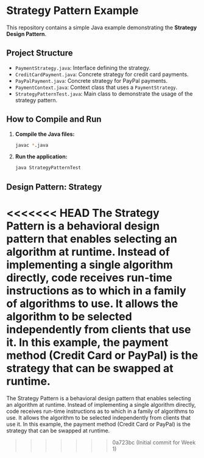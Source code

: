 # Strategy Pattern Example

This repository contains a simple Java example demonstrating the **Strategy Design Pattern**.

## Project Structure

- `PaymentStrategy.java`: Interface defining the strategy.
- `CreditCardPayment.java`: Concrete strategy for credit card payments.
- `PayPalPayment.java`: Concrete strategy for PayPal payments.
- `PaymentContext.java`: Context class that uses a `PaymentStrategy`.
- `StrategyPatternTest.java`: Main class to demonstrate the usage of the strategy pattern.

## How to Compile and Run

1.  **Compile the Java files:**
    ```bash
    javac *.java
    ```

2.  **Run the application:**
    ```bash
    java StrategyPatternTest
    ```

## Design Pattern: Strategy

<<<<<<< HEAD
The Strategy Pattern is a behavioral design pattern that enables selecting an algorithm at runtime. Instead of implementing a single algorithm directly, code receives run-time instructions as to which in a family of algorithms to use. It allows the algorithm to be selected independently from clients that use it. In this example, the payment method (Credit Card or PayPal) is the strategy that can be swapped at runtime. 
=======
The Strategy Pattern is a behavioral design pattern that enables selecting an algorithm at runtime. Instead of implementing a single algorithm directly, code receives run-time instructions as to which in a family of algorithms to use. It allows the algorithm to be selected independently from clients that use it. In this example, the payment method (Credit Card or PayPal) is the strategy that can be swapped at runtime. 
>>>>>>> 0a723bc (Initial commit for Week 1)
